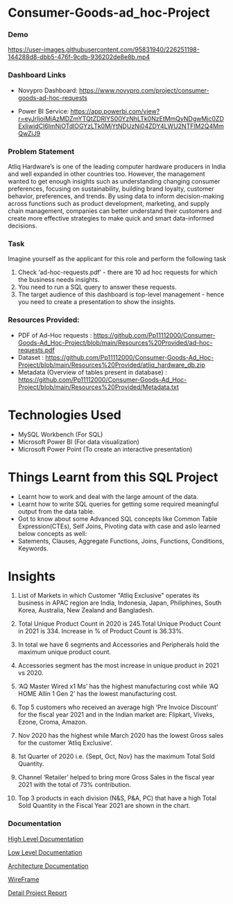 # Consumer-Goods-ad_hoc-Project

### Demo

https://user-images.githubusercontent.com/95831940/226251198-144288d8-dbb5-476f-9cdb-936202de8e8b.mp4

### Dashboard Links

- Novypro Dashboard: https://www.novypro.com/project/consumer-goods-ad-hoc-requests

- Power BI Service: https://app.powerbi.com/view?r=eyJrIjoiMjAzMDZmYTQtZDRlYS00YzNhLTk0NzEtMmQyNDgwMjc0ZDExIiwidCI6ImNjOTdlOGYzLTk0MjYtNDUzNi04ZDY4LWU2NTFlM2Q4MmQwZiJ9



### Problem Statement
Atliq Hardware’s is one of the leading computer hardware producers in India and well expanded in other countries too. However, the management wanted to get enough 
insights such as understanding changing consumer preferences, focusing on sustainability, building brand loyalty, customer behavior, preferences, and trends. By 
using data to inform decision-making across functions such as product development, marketing, and supply chain management, companies can better understand their 
customers and create more effective strategies to make quick and smart data-informed decisions.

### Task
Imagine yourself as the applicant for this role and perform the following task

1.    Check ‘ad-hoc-requests.pdf’ - there are 10 ad hoc requests for which the business needs insights.
2.    You need to run a SQL query to answer these requests. 
3.    The target audience of this dashboard is top-level management - hence you need to create a presentation to show the insights.

### Resources Provided:

- PDF of Ad-Hoc requests : https://github.com/Pp11112000/Consumer-Goods-Ad_Hoc-Project/blob/main/Resources%20Provided/ad-hoc-requests.pdf
- Dataset : https://github.com/Pp11112000/Consumer-Goods-Ad_Hoc-Project/blob/main/Resources%20Provided/atliq_hardware_db.zip
- Metadata (Overview of tables present in database) : https://github.com/Pp11112000/Consumer-Goods-Ad_Hoc-Project/blob/main/Resources%20Provided/Metadata.txt
 

# Technologies Used
 - MySQL Workbench (For SQL)
 - Microsoft Power BI (For data visualization)
 - Microsoft Power Point (To create an interactive presentation)

# Things Learnt from this SQL Project
 - Learnt how to work and deal with the large amount of the data.
 - Learnt how to write SQL queries for getting some required meaningful output from the data table.
 - Got to know about some Advanced SQL concepts like Common Table Expression(CTEs), Self Joins, Pivoting data with case and aslo learned below concepts as well:
 - Satements, Clauses, Aggregate Functions, Joins, Functions, Conditions, Keywords.
 


# Insights 

1. List of Markets in which Customer "Atliq Exclusive" operates its business in APAC region are India, Indonesia, Japan, Philiphines, South Korea, Australia, New Zealand and Bangladesh.

2. Total Unique Product Count in 2020 is 245.Total Unique Product Count in 2021 is 334. Increase in % of Product Count is 36.33%.

3. In total we have 6 segments and Accessories and Peripherals hold the maximum unique product count.

4. Accessories segment has the most increase in unique product in 2021 vs 2020.

5. ‘AQ Master Wired x1 Ms’ has the highest manufacturing cost while ‘AQ HOME Allin 1 Gen 2’ has the lowest manufacturing cost.

6. Top 5 customers who received an average high ‘Pre Invoice Discount’ for the fiscal year 2021 and in the Indian market are: Flipkart, Viveks, Ezone, Croma, Amazon.

7. Nov 2020 has the highest while March 2020 has the lowest Gross sales for the customer ‘Atliq Exclusive’.

8. 1st Quarter of 2020 i.e. {Sept, Oct, Nov} has the maximum Total Sold Quantity.

9. Channel ‘Retailer’ helped to bring more Gross Sales in the fiscal year 2021 with the total of 73% contribution.

10. Top 3 products in each division (N&S, P&A, PC) that have a high Total Sold Quantity in the Fiscal Year 2021 are shown in the chart.

### Documentation

[High Level Documentation](https://github.com/Pp11112000/Consumer-Goods-Ad-Hoc-Insights/blob/main/Documentation/HLD%20(High%20Level%20Design).pdf)

[Low Level Documentation](https://github.com/Pp11112000/Consumer-Goods-Ad-Hoc-Insights/blob/main/Documentation/LLD%20(Low%20Level%20Design).pdf)

[Architecture Documentation](https://github.com/Pp11112000/Consumer-Goods-Ad-Hoc-Insights/blob/main/Documentation/Architecture%20Design.pdf)

[WireFrame](https://github.com/Pp11112000/Consumer-Goods-Ad-Hoc-Insights/blob/main/Documentation/Wireframe%20Document.pdf)

[Detail Project Report](https://github.com/Pp11112000/Consumer-Goods-Ad-Hoc-Insights/blob/main/Documentation/Presentation.pdf)
